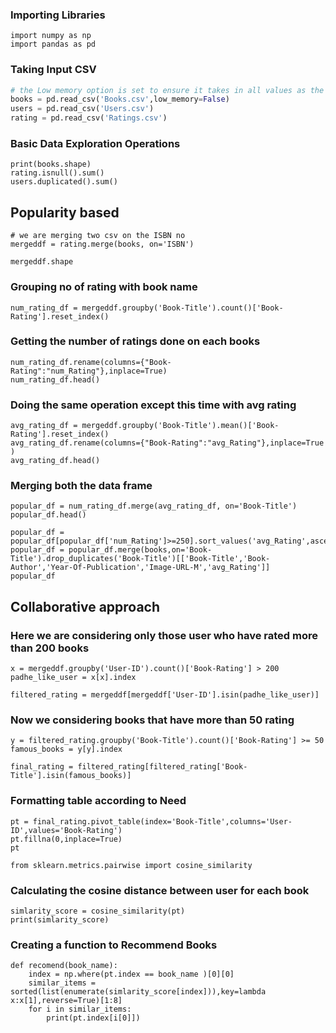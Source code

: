 ### Importing Libraries

    import numpy as np 
    import pandas as pd
### Taking Input CSV
```python
# the Low memory option is set to ensure it takes in all values as the Books have mixed data type in some fields
books = pd.read_csv('Books.csv',low_memory=False)
users = pd.read_csv('Users.csv')
rating = pd.read_csv('Ratings.csv')
```
### Basic Data Exploration Operations

```
print(books.shape)
rating.isnull().sum()
users.duplicated().sum()
```
## Popularity based
```
# we are merging two csv on the ISBN no 
mergeddf = rating.merge(books, on='ISBN')
```
```
mergeddf.shape
```
### Grouping no of rating with book name
```
num_rating_df = mergeddf.groupby('Book-Title').count()['Book-Rating'].reset_index()
```
### Getting the number of ratings done on each books
```
num_rating_df.rename(columns={"Book-Rating":"num_Rating"},inplace=True)
num_rating_df.head()
```
### Doing the same operation except this time with avg rating
```
avg_rating_df = mergeddf.groupby('Book-Title').mean()['Book-Rating'].reset_index()
avg_rating_df.rename(columns={"Book-Rating":"avg_Rating"},inplace=True )
avg_rating_df.head()
```
### Merging both the data frame 
```
popular_df = num_rating_df.merge(avg_rating_df, on='Book-Title')
popular_df.head()
```
```
popular_df = popular_df[popular_df['num_Rating']>=250].sort_values('avg_Rating',ascending=False).head(50)
popular_df = popular_df.merge(books,on='Book-Title').drop_duplicates('Book-Title')[['Book-Title','Book-Author','Year-Of-Publication','Image-URL-M','avg_Rating']]
popular_df
```
## Collaborative approach
### Here we are considering only those user who have  rated more than 200 books
```
x = mergeddf.groupby('User-ID').count()['Book-Rating'] > 200
padhe_like_user = x[x].index
```
```
filtered_rating = mergeddf[mergeddf['User-ID'].isin(padhe_like_user)]
```
### Now we considering books that have more than 50 rating
```
y = filtered_rating.groupby('Book-Title').count()['Book-Rating'] >= 50
famous_books = y[y].index
```
```
final_rating = filtered_rating[filtered_rating['Book-Title'].isin(famous_books)]
```
### Formatting table according to Need
```
pt = final_rating.pivot_table(index='Book-Title',columns='User-ID',values='Book-Rating')
pt.fillna(0,inplace=True)
pt
```
```
from sklearn.metrics.pairwise import cosine_similarity
```
### Calculating the cosine distance between user for each book 
```
simlarity_score = cosine_similarity(pt)
print(simlarity_score)
```
### Creating a function to Recommend Books
```
def recomend(book_name):
    index = np.where(pt.index == book_name )[0][0]
    similar_items = sorted(list(enumerate(simlarity_score[index])),key=lambda x:x[1],reverse=True)[1:8]
    for i in similar_items:
        print(pt.index[i[0]])
```

